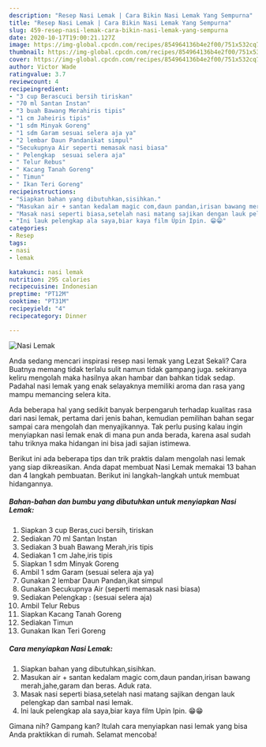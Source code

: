 ```yaml
---
description: "Resep Nasi Lemak | Cara Bikin Nasi Lemak Yang Sempurna"
title: "Resep Nasi Lemak | Cara Bikin Nasi Lemak Yang Sempurna"
slug: 459-resep-nasi-lemak-cara-bikin-nasi-lemak-yang-sempurna
date: 2020-10-17T19:00:21.127Z
image: https://img-global.cpcdn.com/recipes/854964136b4e2f00/751x532cq70/nasi-lemak-foto-resep-utama.jpg
thumbnail: https://img-global.cpcdn.com/recipes/854964136b4e2f00/751x532cq70/nasi-lemak-foto-resep-utama.jpg
cover: https://img-global.cpcdn.com/recipes/854964136b4e2f00/751x532cq70/nasi-lemak-foto-resep-utama.jpg
author: Victor Wade
ratingvalue: 3.7
reviewcount: 4
recipeingredient:
- "3 cup Berascuci bersih tiriskan"
- "70 ml Santan Instan"
- "3 buah Bawang Merahiris tipis"
- "1 cm Jaheiris tipis"
- "1 sdm Minyak Goreng"
- "1 sdm Garam sesuai selera aja ya"
- "2 lembar Daun Pandanikat simpul"
- "Secukupnya Air seperti memasak nasi biasa"
- " Pelengkap  sesuai selera aja"
- " Telur Rebus"
- " Kacang Tanah Goreng"
- " Timun"
- " Ikan Teri Goreng"
recipeinstructions:
- "Siapkan bahan yang dibutuhkan,sisihkan."
- "Masukan air + santan kedalam magic com,daun pandan,irisan bawang merah,jahe,garam dan beras. Aduk rata."
- "Masak nasi seperti biasa,setelah nasi matang sajikan dengan lauk pelengkap dan sambal nasi lemak."
- "Ini lauk pelengkap ala saya,biar kaya film Upin Ipin. 😁😁"
categories:
- Resep
tags:
- nasi
- lemak

katakunci: nasi lemak 
nutrition: 295 calories
recipecuisine: Indonesian
preptime: "PT12M"
cooktime: "PT31M"
recipeyield: "4"
recipecategory: Dinner

---
```



![Nasi Lemak](https://img-global.cpcdn.com/recipes/854964136b4e2f00/751x532cq70/nasi-lemak-foto-resep-utama.jpg)

Anda sedang mencari inspirasi resep nasi lemak yang Lezat Sekali? Cara Buatnya memang tidak terlalu sulit namun tidak gampang juga. sekiranya keliru mengolah maka hasilnya akan hambar dan bahkan tidak sedap. Padahal nasi lemak yang enak selayaknya memiliki aroma dan rasa yang mampu memancing selera kita.



Ada beberapa hal yang sedikit banyak berpengaruh terhadap kualitas rasa dari nasi lemak, pertama dari jenis bahan, kemudian pemilihan bahan segar sampai cara mengolah dan menyajikannya. Tak perlu pusing kalau ingin menyiapkan nasi lemak enak di mana pun anda berada, karena asal sudah tahu triknya maka hidangan ini bisa jadi sajian istimewa.


Berikut ini ada beberapa tips dan trik praktis dalam mengolah nasi lemak yang siap dikreasikan. Anda dapat membuat Nasi Lemak memakai 13 bahan dan 4 langkah pembuatan. Berikut ini langkah-langkah untuk membuat hidangannya.

<!--inarticleads1-->

##### Bahan-bahan dan bumbu yang dibutuhkan untuk menyiapkan Nasi Lemak:

1. Siapkan 3 cup Beras,cuci bersih, tiriskan
1. Sediakan 70 ml Santan Instan
1. Sediakan 3 buah Bawang Merah,iris tipis
1. Sediakan 1 cm Jahe,iris tipis
1. Siapkan 1 sdm Minyak Goreng
1. Ambil 1 sdm Garam (sesuai selera aja ya)
1. Gunakan 2 lembar Daun Pandan,ikat simpul
1. Gunakan Secukupnya Air (seperti memasak nasi biasa)
1. Sediakan  Pelengkap : (sesuai selera aja)
1. Ambil  Telur Rebus
1. Siapkan  Kacang Tanah Goreng
1. Sediakan  Timun
1. Gunakan  Ikan Teri Goreng




<!--inarticleads2-->

##### Cara menyiapkan Nasi Lemak:

1. Siapkan bahan yang dibutuhkan,sisihkan.
1. Masukan air + santan kedalam magic com,daun pandan,irisan bawang merah,jahe,garam dan beras. Aduk rata.
1. Masak nasi seperti biasa,setelah nasi matang sajikan dengan lauk pelengkap dan sambal nasi lemak.
1. Ini lauk pelengkap ala saya,biar kaya film Upin Ipin. 😁😁




Gimana nih? Gampang kan? Itulah cara menyiapkan nasi lemak yang bisa Anda praktikkan di rumah. Selamat mencoba!
